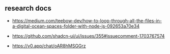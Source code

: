 ## research docs

- https://medium.com/teebow-dev/how-to-loop-through-all-the-files-in-a-digital-ocean-spaces-folder-with-node-js-092653a70e34

- https://github.com/shadcn-ui/ui/issues/355#issuecomment-1703767574

- https://v0.app/chat/oAR8hMSGGrz
